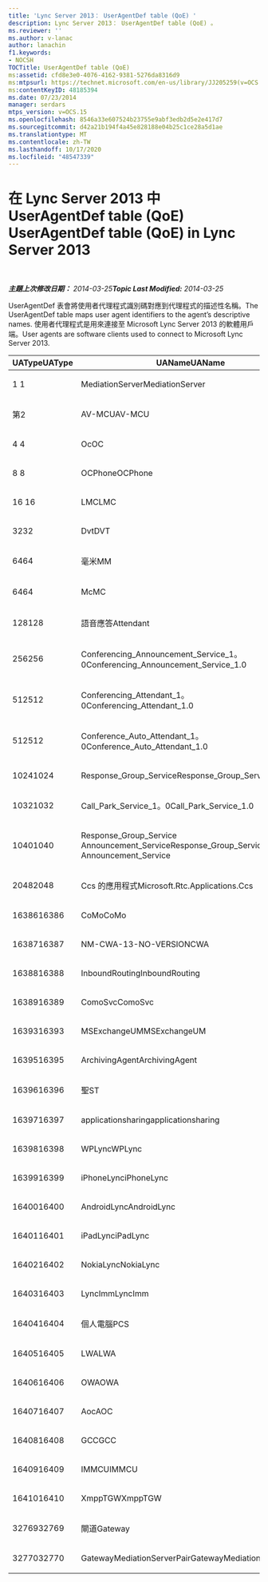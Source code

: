 ```yaml
---
title: 'Lync Server 2013： UserAgentDef table (QoE) '
description: Lync Server 2013： UserAgentDef table (QoE) 。
ms.reviewer: ''
ms.author: v-lanac
author: lanachin
f1.keywords:
- NOCSH
TOCTitle: UserAgentDef table (QoE)
ms:assetid: cfd8e3e0-4076-4162-9381-5276da8316d9
ms:mtpsurl: https://technet.microsoft.com/en-us/library/JJ205259(v=OCS.15)
ms:contentKeyID: 48185394
ms.date: 07/23/2014
manager: serdars
mtps_version: v=OCS.15
ms.openlocfilehash: 8546a33e607524b23755e9abf3edb2d5e2e417d7
ms.sourcegitcommit: d42a21b194f4a45e828188e04b25c1ce28a5d1ae
ms.translationtype: MT
ms.contentlocale: zh-TW
ms.lasthandoff: 10/17/2020
ms.locfileid: "48547339"
---
```

# <a name="useragentdef-table-qoe-in-lync-server-2013"></a><span data-ttu-id="7b262-103">在 Lync Server 2013 中 UserAgentDef table (QoE) </span><span class="sxs-lookup"><span data-stu-id="7b262-103">UserAgentDef table (QoE) in Lync Server 2013</span></span>

<div data-xmlns="http://www.w3.org/1999/xhtml">

<div class="topic" data-xmlns="http://www.w3.org/1999/xhtml" data-msxsl="urn:schemas-microsoft-com:xslt" data-cs="https://msdn.microsoft.com/">

<div data-asp="https://msdn2.microsoft.com/asp">



</div>

<div id="mainSection">

<div id="mainBody">

<span> </span>

<span data-ttu-id="7b262-104">_**主題上次修改日期：** 2014-03-25_</span><span class="sxs-lookup"><span data-stu-id="7b262-104">_**Topic Last Modified:** 2014-03-25_</span></span>

<span data-ttu-id="7b262-105">UserAgentDef 表會將使用者代理程式識別碼對應到代理程式的描述性名稱。</span><span class="sxs-lookup"><span data-stu-id="7b262-105">The UserAgentDef table maps user agent identifiers to the agent’s descriptive names.</span></span> <span data-ttu-id="7b262-106">使用者代理程式是用來連接至 Microsoft Lync Server 2013 的軟體用戶端。</span><span class="sxs-lookup"><span data-stu-id="7b262-106">User agents are software clients used to connect to Microsoft Lync Server 2013.</span></span>


<table>
<colgroup>
<col style="width: 33%" />
<col style="width: 33%" />
<col style="width: 33%" />
</colgroup>
<thead>
<tr class="header">
<th><span data-ttu-id="7b262-107">UAType</span><span class="sxs-lookup"><span data-stu-id="7b262-107">UAType</span></span></th>
<th><span data-ttu-id="7b262-108">UAName</span><span class="sxs-lookup"><span data-stu-id="7b262-108">UAName</span></span></th>
<th><span data-ttu-id="7b262-109">UACategory</span><span class="sxs-lookup"><span data-stu-id="7b262-109">UACategory</span></span></th>
</tr>
</thead>
<tbody>
<tr class="odd">
<td><p><span data-ttu-id="7b262-110">1 </span><span class="sxs-lookup"><span data-stu-id="7b262-110">1</span></span></p></td>
<td><p><span data-ttu-id="7b262-111">MediationServer</span><span class="sxs-lookup"><span data-stu-id="7b262-111">MediationServer</span></span></p></td>
<td><p><span data-ttu-id="7b262-112">MediationServer</span><span class="sxs-lookup"><span data-stu-id="7b262-112">MediationServer</span></span></p></td>
</tr>
<tr class="even">
<td><p><span data-ttu-id="7b262-113">第</span><span class="sxs-lookup"><span data-stu-id="7b262-113">2</span></span></p></td>
<td><p><span data-ttu-id="7b262-114">AV-MCU</span><span class="sxs-lookup"><span data-stu-id="7b262-114">AV-MCU</span></span></p></td>
<td><p><span data-ttu-id="7b262-115">AV-MCU</span><span class="sxs-lookup"><span data-stu-id="7b262-115">AV-MCU</span></span></p></td>
</tr>
<tr class="odd">
<td><p><span data-ttu-id="7b262-116">4 </span><span class="sxs-lookup"><span data-stu-id="7b262-116">4</span></span></p></td>
<td><p><span data-ttu-id="7b262-117">Oc</span><span class="sxs-lookup"><span data-stu-id="7b262-117">OC</span></span></p></td>
<td><p><span data-ttu-id="7b262-118">Oc</span><span class="sxs-lookup"><span data-stu-id="7b262-118">OC</span></span></p></td>
</tr>
<tr class="even">
<td><p><span data-ttu-id="7b262-119">8 </span><span class="sxs-lookup"><span data-stu-id="7b262-119">8</span></span></p></td>
<td><p><span data-ttu-id="7b262-120">OCPhone</span><span class="sxs-lookup"><span data-stu-id="7b262-120">OCPhone</span></span></p></td>
<td><p><span data-ttu-id="7b262-121">OCPhone</span><span class="sxs-lookup"><span data-stu-id="7b262-121">OCPhone</span></span></p></td>
</tr>
<tr class="odd">
<td><p><span data-ttu-id="7b262-122">16 </span><span class="sxs-lookup"><span data-stu-id="7b262-122">16</span></span></p></td>
<td><p><span data-ttu-id="7b262-123">LMC</span><span class="sxs-lookup"><span data-stu-id="7b262-123">LMC</span></span></p></td>
<td><p><span data-ttu-id="7b262-124">LMC</span><span class="sxs-lookup"><span data-stu-id="7b262-124">LMC</span></span></p></td>
</tr>
<tr class="even">
<td><p><span data-ttu-id="7b262-125">32</span><span class="sxs-lookup"><span data-stu-id="7b262-125">32</span></span></p></td>
<td><p><span data-ttu-id="7b262-126">Dvt</span><span class="sxs-lookup"><span data-stu-id="7b262-126">DVT</span></span></p></td>
<td><p><span data-ttu-id="7b262-127">Dvt</span><span class="sxs-lookup"><span data-stu-id="7b262-127">DVT</span></span></p></td>
</tr>
<tr class="odd">
<td><p><span data-ttu-id="7b262-128">64</span><span class="sxs-lookup"><span data-stu-id="7b262-128">64</span></span></p></td>
<td><p><span data-ttu-id="7b262-129">毫米</span><span class="sxs-lookup"><span data-stu-id="7b262-129">MM</span></span></p></td>
<td><p><span data-ttu-id="7b262-130">毫米</span><span class="sxs-lookup"><span data-stu-id="7b262-130">MM</span></span></p></td>
</tr>
<tr class="even">
<td><p><span data-ttu-id="7b262-131">64</span><span class="sxs-lookup"><span data-stu-id="7b262-131">64</span></span></p></td>
<td><p><span data-ttu-id="7b262-132">Mc</span><span class="sxs-lookup"><span data-stu-id="7b262-132">MC</span></span></p></td>
<td><p><span data-ttu-id="7b262-133">毫米</span><span class="sxs-lookup"><span data-stu-id="7b262-133">MM</span></span></p></td>
</tr>
<tr class="odd">
<td><p><span data-ttu-id="7b262-134">128</span><span class="sxs-lookup"><span data-stu-id="7b262-134">128</span></span></p></td>
<td><p><span data-ttu-id="7b262-135">語音應答</span><span class="sxs-lookup"><span data-stu-id="7b262-135">Attendant</span></span></p></td>
<td><p><span data-ttu-id="7b262-136">語音應答</span><span class="sxs-lookup"><span data-stu-id="7b262-136">Attendant</span></span></p></td>
</tr>
<tr class="even">
<td><p><span data-ttu-id="7b262-137">256</span><span class="sxs-lookup"><span data-stu-id="7b262-137">256</span></span></p></td>
<td><p><span data-ttu-id="7b262-138">Conferencing_Announcement_Service_1。0</span><span class="sxs-lookup"><span data-stu-id="7b262-138">Conferencing_Announcement_Service_1.0</span></span></p></td>
<td><p><span data-ttu-id="7b262-139">Cas</span><span class="sxs-lookup"><span data-stu-id="7b262-139">CAS</span></span></p></td>
</tr>
<tr class="odd">
<td><p><span data-ttu-id="7b262-140">512</span><span class="sxs-lookup"><span data-stu-id="7b262-140">512</span></span></p></td>
<td><p><span data-ttu-id="7b262-141">Conferencing_Attendant_1。0</span><span class="sxs-lookup"><span data-stu-id="7b262-141">Conferencing_Attendant_1.0</span></span></p></td>
<td><p><span data-ttu-id="7b262-142">Caa</span><span class="sxs-lookup"><span data-stu-id="7b262-142">CAA</span></span></p></td>
</tr>
<tr class="even">
<td><p><span data-ttu-id="7b262-143">512</span><span class="sxs-lookup"><span data-stu-id="7b262-143">512</span></span></p></td>
<td><p><span data-ttu-id="7b262-144">Conference_Auto_Attendant_1。0</span><span class="sxs-lookup"><span data-stu-id="7b262-144">Conference_Auto_Attendant_1.0</span></span></p></td>
<td><p><span data-ttu-id="7b262-145">Caa</span><span class="sxs-lookup"><span data-stu-id="7b262-145">CAA</span></span></p></td>
</tr>
<tr class="odd">
<td><p><span data-ttu-id="7b262-146">1024</span><span class="sxs-lookup"><span data-stu-id="7b262-146">1024</span></span></p></td>
<td><p><span data-ttu-id="7b262-147">Response_Group_Service</span><span class="sxs-lookup"><span data-stu-id="7b262-147">Response_Group_Service</span></span></p></td>
<td><p><span data-ttu-id="7b262-148">RG</span><span class="sxs-lookup"><span data-stu-id="7b262-148">RGS</span></span></p></td>
</tr>
<tr class="even">
<td><p><span data-ttu-id="7b262-149">1032</span><span class="sxs-lookup"><span data-stu-id="7b262-149">1032</span></span></p></td>
<td><p><span data-ttu-id="7b262-150">Call_Park_Service_1。0</span><span class="sxs-lookup"><span data-stu-id="7b262-150">Call_Park_Service_1.0</span></span></p></td>
<td><p><span data-ttu-id="7b262-151">Cps</span><span class="sxs-lookup"><span data-stu-id="7b262-151">CPS</span></span></p></td>
</tr>
<tr class="odd">
<td><p><span data-ttu-id="7b262-152">1040</span><span class="sxs-lookup"><span data-stu-id="7b262-152">1040</span></span></p></td>
<td><p><span data-ttu-id="7b262-153">Response_Group_Service Announcement_Service</span><span class="sxs-lookup"><span data-stu-id="7b262-153">Response_Group_Service Announcement_Service</span></span></p></td>
<td><p><span data-ttu-id="7b262-154">AS</span><span class="sxs-lookup"><span data-stu-id="7b262-154">AS</span></span></p></td>
</tr>
<tr class="even">
<td><p><span data-ttu-id="7b262-155">2048</span><span class="sxs-lookup"><span data-stu-id="7b262-155">2048</span></span></p></td>
<td><p><span data-ttu-id="7b262-156">Ccs 的應用程式</span><span class="sxs-lookup"><span data-stu-id="7b262-156">Microsoft.Rtc.Applications.Ccs</span></span></p></td>
<td><p><span data-ttu-id="7b262-157">Ccs</span><span class="sxs-lookup"><span data-stu-id="7b262-157">CCS</span></span></p></td>
</tr>
<tr class="odd">
<td><p><span data-ttu-id="7b262-158">16386</span><span class="sxs-lookup"><span data-stu-id="7b262-158">16386</span></span></p></td>
<td><p><span data-ttu-id="7b262-159">CoMo</span><span class="sxs-lookup"><span data-stu-id="7b262-159">CoMo</span></span></p></td>
<td><p><span data-ttu-id="7b262-160">CoMo</span><span class="sxs-lookup"><span data-stu-id="7b262-160">CoMo</span></span></p></td>
</tr>
<tr class="even">
<td><p><span data-ttu-id="7b262-161">16387</span><span class="sxs-lookup"><span data-stu-id="7b262-161">16387</span></span></p></td>
<td><p><span data-ttu-id="7b262-162">NM-CWA-13-NO-VERSION</span><span class="sxs-lookup"><span data-stu-id="7b262-162">CWA</span></span></p></td>
<td><p><span data-ttu-id="7b262-163">NM-CWA-13-NO-VERSION</span><span class="sxs-lookup"><span data-stu-id="7b262-163">CWA</span></span></p></td>
</tr>
<tr class="odd">
<td><p><span data-ttu-id="7b262-164">16388</span><span class="sxs-lookup"><span data-stu-id="7b262-164">16388</span></span></p></td>
<td><p><span data-ttu-id="7b262-165">InboundRouting</span><span class="sxs-lookup"><span data-stu-id="7b262-165">InboundRouting</span></span></p></td>
<td><p><span data-ttu-id="7b262-166">InboundRouting</span><span class="sxs-lookup"><span data-stu-id="7b262-166">InboundRouting</span></span></p></td>
</tr>
<tr class="even">
<td><p><span data-ttu-id="7b262-167">16389</span><span class="sxs-lookup"><span data-stu-id="7b262-167">16389</span></span></p></td>
<td><p><span data-ttu-id="7b262-168">ComoSvc</span><span class="sxs-lookup"><span data-stu-id="7b262-168">ComoSvc</span></span></p></td>
<td><p><span data-ttu-id="7b262-169">ComoSvc</span><span class="sxs-lookup"><span data-stu-id="7b262-169">ComoSvc</span></span></p></td>
</tr>
<tr class="odd">
<td><p><span data-ttu-id="7b262-170">16393</span><span class="sxs-lookup"><span data-stu-id="7b262-170">16393</span></span></p></td>
<td><p><span data-ttu-id="7b262-171">MSExchangeUM</span><span class="sxs-lookup"><span data-stu-id="7b262-171">MSExchangeUM</span></span></p></td>
<td><p><span data-ttu-id="7b262-172">ExUM</span><span class="sxs-lookup"><span data-stu-id="7b262-172">ExUM</span></span></p></td>
</tr>
<tr class="even">
<td><p><span data-ttu-id="7b262-173">16395</span><span class="sxs-lookup"><span data-stu-id="7b262-173">16395</span></span></p></td>
<td><p><span data-ttu-id="7b262-174">ArchivingAgent</span><span class="sxs-lookup"><span data-stu-id="7b262-174">ArchivingAgent</span></span></p></td>
<td><p><span data-ttu-id="7b262-175">ARCHAGENT</span><span class="sxs-lookup"><span data-stu-id="7b262-175">ARCHAGENT</span></span></p></td>
</tr>
<tr class="odd">
<td><p><span data-ttu-id="7b262-176">16396</span><span class="sxs-lookup"><span data-stu-id="7b262-176">16396</span></span></p></td>
<td><p><span data-ttu-id="7b262-177">聖</span><span class="sxs-lookup"><span data-stu-id="7b262-177">ST</span></span></p></td>
<td><p><span data-ttu-id="7b262-178">聖</span><span class="sxs-lookup"><span data-stu-id="7b262-178">ST</span></span></p></td>
</tr>
<tr class="even">
<td><p><span data-ttu-id="7b262-179">16397</span><span class="sxs-lookup"><span data-stu-id="7b262-179">16397</span></span></p></td>
<td><p><span data-ttu-id="7b262-180">applicationsharing</span><span class="sxs-lookup"><span data-stu-id="7b262-180">applicationsharing</span></span></p></td>
<td><p><span data-ttu-id="7b262-181">ASMCU</span><span class="sxs-lookup"><span data-stu-id="7b262-181">ASMCU</span></span></p></td>
</tr>
<tr class="odd">
<td><p><span data-ttu-id="7b262-182">16398</span><span class="sxs-lookup"><span data-stu-id="7b262-182">16398</span></span></p></td>
<td><p><span data-ttu-id="7b262-183">WPLync</span><span class="sxs-lookup"><span data-stu-id="7b262-183">WPLync</span></span></p></td>
<td><p><span data-ttu-id="7b262-184">WPLync</span><span class="sxs-lookup"><span data-stu-id="7b262-184">WPLync</span></span></p></td>
</tr>
<tr class="even">
<td><p><span data-ttu-id="7b262-185">16399</span><span class="sxs-lookup"><span data-stu-id="7b262-185">16399</span></span></p></td>
<td><p><span data-ttu-id="7b262-186">iPhoneLync</span><span class="sxs-lookup"><span data-stu-id="7b262-186">iPhoneLync</span></span></p></td>
<td><p><span data-ttu-id="7b262-187">iPhoneLync</span><span class="sxs-lookup"><span data-stu-id="7b262-187">iPhoneLync</span></span></p></td>
</tr>
<tr class="odd">
<td><p><span data-ttu-id="7b262-188">16400</span><span class="sxs-lookup"><span data-stu-id="7b262-188">16400</span></span></p></td>
<td><p><span data-ttu-id="7b262-189">AndroidLync</span><span class="sxs-lookup"><span data-stu-id="7b262-189">AndroidLync</span></span></p></td>
<td><p><span data-ttu-id="7b262-190">AndroidLync</span><span class="sxs-lookup"><span data-stu-id="7b262-190">AndroidLync</span></span></p></td>
</tr>
<tr class="even">
<td><p><span data-ttu-id="7b262-191">16401</span><span class="sxs-lookup"><span data-stu-id="7b262-191">16401</span></span></p></td>
<td><p><span data-ttu-id="7b262-192">iPadLync</span><span class="sxs-lookup"><span data-stu-id="7b262-192">iPadLync</span></span></p></td>
<td><p><span data-ttu-id="7b262-193">iPadLync</span><span class="sxs-lookup"><span data-stu-id="7b262-193">iPadLync</span></span></p></td>
</tr>
<tr class="odd">
<td><p><span data-ttu-id="7b262-194">16402</span><span class="sxs-lookup"><span data-stu-id="7b262-194">16402</span></span></p></td>
<td><p><span data-ttu-id="7b262-195">NokiaLync</span><span class="sxs-lookup"><span data-stu-id="7b262-195">NokiaLync</span></span></p></td>
<td><p><span data-ttu-id="7b262-196">NokiaLync</span><span class="sxs-lookup"><span data-stu-id="7b262-196">NokiaLync</span></span></p></td>
</tr>
<tr class="even">
<td><p><span data-ttu-id="7b262-197">16403</span><span class="sxs-lookup"><span data-stu-id="7b262-197">16403</span></span></p></td>
<td><p><span data-ttu-id="7b262-198">LyncImm</span><span class="sxs-lookup"><span data-stu-id="7b262-198">LyncImm</span></span></p></td>
<td><p><span data-ttu-id="7b262-199">LyncImm</span><span class="sxs-lookup"><span data-stu-id="7b262-199">LyncImm</span></span></p></td>
</tr>
<tr class="odd">
<td><p><span data-ttu-id="7b262-200">16404</span><span class="sxs-lookup"><span data-stu-id="7b262-200">16404</span></span></p></td>
<td><p><span data-ttu-id="7b262-201">個人電腦</span><span class="sxs-lookup"><span data-stu-id="7b262-201">PCS</span></span></p></td>
<td><p><span data-ttu-id="7b262-202">個人電腦</span><span class="sxs-lookup"><span data-stu-id="7b262-202">PCS</span></span></p></td>
</tr>
<tr class="even">
<td><p><span data-ttu-id="7b262-203">16405</span><span class="sxs-lookup"><span data-stu-id="7b262-203">16405</span></span></p></td>
<td><p><span data-ttu-id="7b262-204">LWA</span><span class="sxs-lookup"><span data-stu-id="7b262-204">LWA</span></span></p></td>
<td><p><span data-ttu-id="7b262-205">LWA</span><span class="sxs-lookup"><span data-stu-id="7b262-205">LWA</span></span></p></td>
</tr>
<tr class="odd">
<td><p><span data-ttu-id="7b262-206">16406</span><span class="sxs-lookup"><span data-stu-id="7b262-206">16406</span></span></p></td>
<td><p><span data-ttu-id="7b262-207">OWA</span><span class="sxs-lookup"><span data-stu-id="7b262-207">OWA</span></span></p></td>
<td><p><span data-ttu-id="7b262-208">OWA</span><span class="sxs-lookup"><span data-stu-id="7b262-208">OWA</span></span></p></td>
</tr>
<tr class="even">
<td><p><span data-ttu-id="7b262-209">16407</span><span class="sxs-lookup"><span data-stu-id="7b262-209">16407</span></span></p></td>
<td><p><span data-ttu-id="7b262-210">Aoc</span><span class="sxs-lookup"><span data-stu-id="7b262-210">AOC</span></span></p></td>
<td><p><span data-ttu-id="7b262-211">Aoc</span><span class="sxs-lookup"><span data-stu-id="7b262-211">AOC</span></span></p></td>
</tr>
<tr class="odd">
<td><p><span data-ttu-id="7b262-212">16408</span><span class="sxs-lookup"><span data-stu-id="7b262-212">16408</span></span></p></td>
<td><p><span data-ttu-id="7b262-213">GCC</span><span class="sxs-lookup"><span data-stu-id="7b262-213">GCC</span></span></p></td>
<td><p><span data-ttu-id="7b262-214">GCC</span><span class="sxs-lookup"><span data-stu-id="7b262-214">GCC</span></span></p></td>
</tr>
<tr class="even">
<td><p><span data-ttu-id="7b262-215">16409</span><span class="sxs-lookup"><span data-stu-id="7b262-215">16409</span></span></p></td>
<td><p><span data-ttu-id="7b262-216">IMMCU</span><span class="sxs-lookup"><span data-stu-id="7b262-216">IMMCU</span></span></p></td>
<td><p><span data-ttu-id="7b262-217">IMMCU</span><span class="sxs-lookup"><span data-stu-id="7b262-217">IMMCU</span></span></p></td>
</tr>
<tr class="odd">
<td><p><span data-ttu-id="7b262-218">16410</span><span class="sxs-lookup"><span data-stu-id="7b262-218">16410</span></span></p></td>
<td><p><span data-ttu-id="7b262-219">XmppTGW</span><span class="sxs-lookup"><span data-stu-id="7b262-219">XmppTGW</span></span></p></td>
<td><p><span data-ttu-id="7b262-220">XmppGateway</span><span class="sxs-lookup"><span data-stu-id="7b262-220">XmppGateway</span></span></p></td>
</tr>
<tr class="even">
<td><p><span data-ttu-id="7b262-221">32769</span><span class="sxs-lookup"><span data-stu-id="7b262-221">32769</span></span></p></td>
<td><p><span data-ttu-id="7b262-222">閘道</span><span class="sxs-lookup"><span data-stu-id="7b262-222">Gateway</span></span></p></td>
<td><p><span data-ttu-id="7b262-223">閘道</span><span class="sxs-lookup"><span data-stu-id="7b262-223">Gateway</span></span></p></td>
</tr>
<tr class="odd">
<td><p><span data-ttu-id="7b262-224">32770</span><span class="sxs-lookup"><span data-stu-id="7b262-224">32770</span></span></p></td>
<td><p><span data-ttu-id="7b262-225">GatewayMediationServerPair</span><span class="sxs-lookup"><span data-stu-id="7b262-225">GatewayMediationServerPair</span></span></p></td>
<td><p><span data-ttu-id="7b262-226">GatewayMediationServerPair</span><span class="sxs-lookup"><span data-stu-id="7b262-226">GatewayMediationServerPair</span></span></p></td>
</tr>
</tbody>
</table>


</div>

<span> </span>

</div>

</div>

</div>

